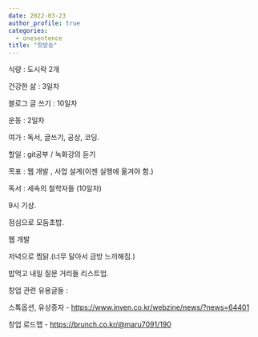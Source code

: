 ```yaml
---
date: 2022-03-23
author_profile: true
categories:
  - onesentence
title: "첫방송"
---
```


식량 : 도시락 2개

건강한 삶 : 3일차 

블로그 글 쓰기 : 10일차

운동 : 2일차

여가 : 독서, 글쓰기, 공상, 코딩.

할일 : git공부 / 녹화강의 듣기

목표 : 웹 개발 , 사업 설계(이젠 실행에 옮겨야 함.) 

독서 : 세속의 철학자들 (10일차)



9시 기상.

점심으로 모둠초밥.

웹 개발 

저녁으로 찜닭.(너무 달아서 금방 느끼해짐.)

밥먹고 내일 질문 거리들 리스트업.

창업 관련 유용글들 : 

스톡옵션, 유상증자 - https://www.inven.co.kr/webzine/news/?news=64401

창업 로드맵 - https://brunch.co.kr/@maru7091/190